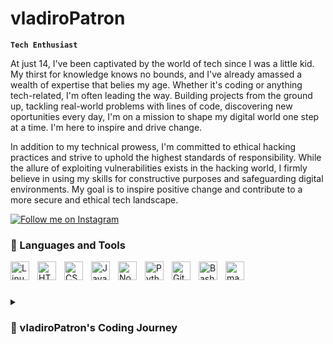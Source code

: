 # vladiroPatron

**`Tech Enthusiast`**

At just 14, I've been captivated by the world of tech since I was a little kid. My thirst for knowledge knows no bounds, and I've already amassed a wealth of expertise that belies my age. Whether it's coding or anything tech-related, I'm often leading the way. Building projects from the ground up, tackling real-world problems with lines of code, discovering new oportunities  every day, I'm on a mission to shape my digital world one step at a time. I'm here to inspire and drive change.

In addition to my technical prowess, I'm committed to ethical hacking practices and strive to uphold the highest standards of responsibility. While the allure of exploiting vulnerabilities exists in the hacking world, I firmly believe in using my skills for constructive purposes and safeguarding digital environments. My goal is to inspire positive change and contribute to a more secure and ethical tech landscape.

[![Follow me on Instagram](https://custom-icon-badges.demolab.com/badge/-Instagram-ea4aaa?style=for-the-badge&logo=heart&logoColor=white)](https://instagram.com/vladirocox "Follow me on Instagram")

### 🧰 Languages and Tools

<img align="left" alt="Linux" width="30px" style="padding-right:10px;" src="https://cdn.jsdelivr.net/gh/devicons/devicon/icons/linux/linux-original.svg" />
<img align="left" alt="HTML" width="30px" style="padding-right:10px;" src="https://cdn.jsdelivr.net/gh/devicons/devicon/icons/html5/html5-plain.svg" />
<img align="left" alt="CSS" width="30px" style="padding-right:10px;" src="https://cdn.jsdelivr.net/gh/devicons/devicon/icons/css3/css3-plain.svg" />
<img align="left" alt="JavaScript" width="30px" style="padding-right:10px;" src="https://cdn.jsdelivr.net/gh/devicons/devicon/icons/javascript/javascript-plain.svg" />
<img align="left" alt="NodeJS" width="30px" style="padding-right:10px;" src="https://cdn.jsdelivr.net/gh/devicons/devicon/icons/nodejs/nodejs-original.svg" />
<img align="left" alt="Python" width="30px" style="padding-right:10px;" src="https://cdn.jsdelivr.net/gh/devicons/devicon/icons/python/python-plain.svg" />
<!-- <img align="left" alt="C++" width="30px" style="padding-right:10px;" src="https://cdn.jsdelivr.net/gh/devicons/devicon/icons/cplusplus/cplusplus-line.svg" /> -->
<img align="left" alt="GitHub" width="30px" style="padding-right:10px;" src="https://cdn.jsdelivr.net/gh/devicons/devicon/icons/github/github-original.svg" />
<img align="left" alt="Bash" width="30px" style="padding-right:10px;" src="https://cdn.jsdelivr.net/gh/devicons/devicon/icons/bash/bash-original.svg" />
<img align="left" alt="macOS" width="30px" style="padding-right:10px;" src="https://cdn-icons-png.flaticon.com/512/2/2235.png" />
<br />

#

<details>
 <summary><h3> vladiroPatron's Coding Journey</h3></summary>
   <p>In the enchanting realm of technology, my coding journey embarked long before I could fully grasp the significance of the digital age. From the moment I first laid hands on a computer, I was captivated by the intricacies of its inner workings, the mysterious dance of ones and zeros that seemed to breathe life into the machine. Little did I know that this initial spark of curiosity would kindle a lifelong passion and unveil my latent talent in the world of coding.</p>
   <br>
    <p>My journey was akin to a quest, with each line of code serving as a stepping stone towards my destiny. My fascination with technology was akin to a thirst that could never be fully quenched. I spent countless hours exploring the depths of programming languages, from the simplicity of HTML and CSS to the complexity of Python, Javascript and C++. The world of coding unfolded before me like an intricate tapestry, each thread representing a new challenge and opportunity for growth.</p>
    <br>
    <p>As I delved deeper into the digital realm, I began to sense a unique affinity for the art of hacking. Yet, I was determined to tread the path of a good and respectful hacker, guided by a strong moral compass. My code was a manifestation of my ethics, a testament to the belief that technology could be a force for good in the world. I sought to protect rather than exploit, to defend against vulnerabilities and weaknesses rather than exploit them.</p>
    <br>
    <p>In the quest to become a well-known developer, I realized that my journey was not just about mastering code but also about mastering myself. I honed my skills not only through relentless practice but also through the cultivation of humility and respect. I understood that true greatness in the tech world was not just measured by one's technical prowess but also by their ability to collaborate, mentor, and uplift others.</p>
    <br>
    <p>My dream was to become a beacon of light in the vast digital landscape, a developer known not only for their technical brilliance but also for their kindness and integrity. I aspired to be a role model, someone whose code inspired others and whose actions exemplified the values of respect and courtesy.</p>
    <br>
    <p>My coding journey has been a thrilling odyssey, marked by discovery, growth, and a steadfast commitment to ethical hacking. It is a journey that I embark upon each day with renewed vigor, fueled by the belief that through technology, we can shape a brighter and more inclusive future for all. As I continue to evolve as a coder and a human being, I remain steadfast in my quest to leave a positive and lasting impact on the world of technology.</p>

[instagram]: https://instagram.com/vladirocox

